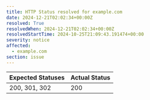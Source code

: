 ```yaml
---
title: HTTP Status resolved for example.com
date: 2024-12-21T02:02:34+00:00Z
resolved: True
resolvedWhen: 2024-12-21T02:02:34+00:00Z
resolvedStartTime: 2024-10-25T21:09:43.191474+00:00
severity: notice
affected:
  - example.com
section: issue
---
```


| Expected Statuses | Actual Status  |
|-------------------|----------------|
| 200, 301, 302 | 200 |
